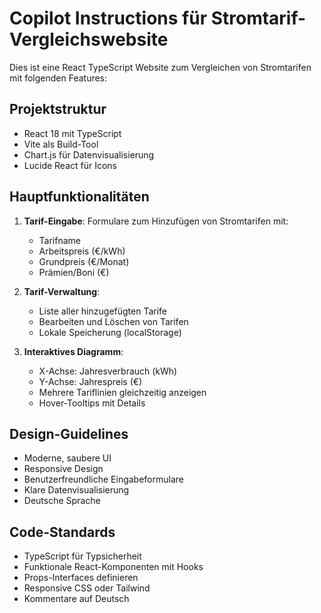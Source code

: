 # Copilot Instructions für Stromtarif-Vergleichswebsite

<!-- Use this file to provide workspace-specific custom instructions to Copilot. For more details, visit https://code.visualstudio.com/docs/copilot/copilot-customization#_use-a-githubcopilotinstructionsmd-file -->

Dies ist eine React TypeScript Website zum Vergleichen von Stromtarifen mit folgenden Features:

## Projektstruktur
- React 18 mit TypeScript
- Vite als Build-Tool
- Chart.js für Datenvisualisierung
- Lucide React für Icons

## Hauptfunktionalitäten
1. **Tarif-Eingabe**: Formulare zum Hinzufügen von Stromtarifen mit:
   - Tarifname
   - Arbeitspreis (€/kWh)
   - Grundpreis (€/Monat)
   - Prämien/Boni (€)

2. **Tarif-Verwaltung**: 
   - Liste aller hinzugefügten Tarife
   - Bearbeiten und Löschen von Tarifen
   - Lokale Speicherung (localStorage)

3. **Interaktives Diagramm**:
   - X-Achse: Jahresverbrauch (kWh)
   - Y-Achse: Jahrespreis (€)
   - Mehrere Tariflinien gleichzeitig anzeigen
   - Hover-Tooltips mit Details

## Design-Guidelines
- Moderne, saubere UI
- Responsive Design
- Benutzerfreundliche Eingabeformulare
- Klare Datenvisualisierung
- Deutsche Sprache

## Code-Standards
- TypeScript für Typsicherheit
- Funktionale React-Komponenten mit Hooks
- Props-Interfaces definieren
- Responsive CSS oder Tailwind
- Kommentare auf Deutsch
